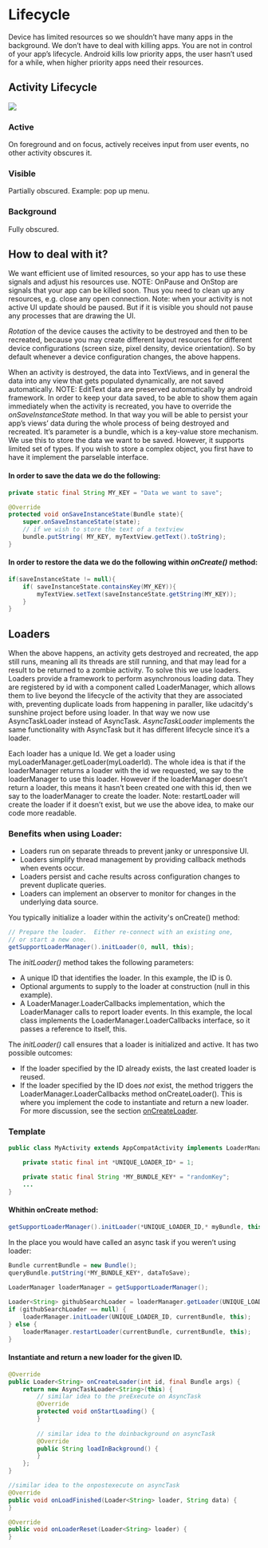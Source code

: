 # Lifecycle

Device has limited resources so we shouldn’t have many apps in the background. We don’t have to deal with killing apps. You are not in control of your app’s lifecycle. Android kills low priority apps, the user hasn’t used for a while, when higher priority apps need their resources.

## Activity Lifecycle

![](/uploads/default/original/4X/0/3/0/03076229e5df24219016fc74e3c33e6bfe74d919.png)

### Active
On foreground and on focus, actively receives input from user events, no other activity obscures it.

### Visible
Partially obscured. Example: pop up menu.

### Background
Fully obscured.  
  
## How to deal with it?

We want efficient use of limited resources, so your app has to use these signals and adjust his resources use. NOTE: OnPause and OnStop are signals that your app can be killed soon. Thus you need to clean up any resources, e.g. close any open connection. Note: when your activity is not active UI update should be paused. But if it is visible you should not pause any processes that are drawing the UI.

*Rotation* of the device causes the activity to be destroyed and then to be recreated, because you may create different layout resources for different device configurations (screen size, pixel density, device orientation). So by default whenever a device configuration changes, the above happens.

When an activity is destroyed, the data into TextViews, and in general the data into any view that gets populated dynamically, are not saved automatically. NOTE: EditText data are preserved automatically by android framework. In order to keep your data saved, to be able to show them again immediately when the activity is recreated, you have to override the *onSaveInstanceState* method. In that way you will be able to persist your app’s views’ data during the whole process of being destroyed and recreated. It’s parameter is a bundle, which is a key-value store mechanism. We use this to store the data we want to be saved. However, it supports limited set of types. If you wish to store a complex object, you first have to have it implement the parselable interface.

#### In order to save the data we do the following:

```java
private static final String MY_KEY = "Data we want to save";  

@Override
protected void onSaveInstanceState(Bundle state){  
    super.onSaveInstanceState(state);  
    // if we wish to store the text of a textview  
    bundle.putString( MY_KEY, myTextView.getText().toString);
}
```

#### In order to restore the data we do the following within *onCreate()* method:

```java
if(saveInstanceState != null){  
    if( saveInstanceState.containsKey(MY_KEY)){  
        myTextView.setText(saveInstanceState.getString(MY_KEY));  
    }
}
```

## Loaders

When the above happens, an activity gets destroyed and recreated, the app still runs, meaning all its threads are still running, and that may lead for a result to be returned to a zombie activity. To solve this we use loaders. Loaders provide a framework to perform asynchronous loading data. They are registered by id with a component called LoaderManager, which allows them to live beyond the lifecycle of the activity that they are associated with, preventing duplicate loads from happening in paraller, like udacitdy's sunshine project before using loader. In that way we now use AsyncTaskLoader instead of AsyncTask. *AsyncTaskLoader* implements the same functionality with AsyncTask but it has different lifecycle since it’s a loader.

Each loader has a unique Id. We get a loader using myLoaderManager.getLoader(myLoaderId). The whole idea is that if the loaderManager returns a loader with the id we requested, we say to the loaderManager to use this loader. However if the loaderManager doesn’t return a loader, this means it hasn’t been created one with this id, then we say to the loaderManager to create the loader. Note: restartLoader will create the loader
if it doesn’t exist, but we use the above idea, to make our code more readable.

### Benefits when using Loader:

* Loaders run on separate threads to prevent janky or unresponsive UI.
* Loaders simplify thread management by providing callback methods when events occur.
* Loaders persist and cache results across configuration changes to prevent duplicate queries.
* Loaders can implement an observer to monitor for changes in the underlying data source. 

You typically initialize a loader within the activity's onCreate() method:

```java
// Prepare the loader.  Either re-connect with an existing one,  
// or start a new one.  
getSupportLoaderManager().initLoader(0, null, this);
```

The *initLoader()* method takes the following parameters:

* A unique ID that identifies the loader. In this example, the ID is 0.
* Optional arguments to supply to the loader at construction (null in this example).
* A LoaderManager.LoaderCallbacks implementation, which the LoaderManager calls to report loader events. In this example, the local class implements the LoaderManager.LoaderCallbacks interface, so it passes a reference to itself, this.

The *initLoader()* call ensures that a loader is initialized and active. It has two possible outcomes:

* If the loader specified by the ID already exists, the last created loader is reused.
* If the loader specified by the ID does *not* exist, the method triggers the LoaderManager.LoaderCallbacks method onCreateLoader(). This is where you implement the code to instantiate and return a new loader. For more discussion, see the section [onCreateLoader](https://developer.android.com/guide/components/loaders.html#onCreateLoader).

### Template

```java
public class MyActivity extends AppCompatActivity implements LoaderManager.LoaderCallbacks<String> {

    private static final int *UNIQUE_LOADER_ID* = 1;

    private static final String *MY_BUNDLE_KEY* = "randomKey";
    ...
}
```

#### Whithin onCreate method:

```java
getSupportLoaderManager().initLoader(*UNIQUE_LOADER_ID,* myBundle, this);
```

In the place you would have called an async task if you weren’t using loader:

```java
Bundle currentBundle = new Bundle();  
queryBundle.putString(*MY_BUNDLE_KEY*, dataToSave);  
  
LoaderManager loaderManager = getSupportLoaderManager();

Loader<String> githubSearchLoader = loaderManager.getLoader(UNIQUE_LOADER_ID) 
if (githubSearchLoader == null) {  
    loaderManager.initLoader(UNIQUE_LOADER_ID, currentBundle, this);  
} else {  
    loaderManager.restartLoader(currentBundle, currentBundle, this);  
}
```

#### Instantiate and return a new loader for the given ID.

```java
@Override  
public Loader<String> onCreateLoader(int id, final Bundle args) {  
    return new AsyncTaskLoader<String>(this) {
        // similar idea to the preExecute on AsyncTask  
        @Override  
        protected void onStartLoading() {  
        }  
        
        // similar idea to the doinbackground on asyncTask  
        @Override  
        public String loadInBackground() {  
        }  
    };  
}

//similar idea to the onpostexecute on asyncTask  
@Override  
public void onLoadFinished(Loader<String> loader, String data) {  
}

@Override  
public void onLoaderReset(Loader<String> loader) {  
}
```
